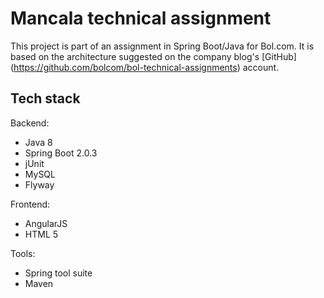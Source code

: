 # Mancala technical assignment

This project is part of an assignment in Spring Boot/Java for Bol.com. It is based on the architecture suggested on the company blog's [GitHub] (https://github.com/bolcom/bol-technical-assignments) account.



## Tech stack


Backend: 

* Java 8
* Spring Boot 2.0.3
* jUnit
* MySQL
* Flyway

Frontend:

* AngularJS
* HTML 5

Tools:

* Spring tool suite
* Maven
